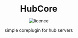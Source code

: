 
<div align="center">
<h1 style="margin: 0px;font-weight: 700;font-family:-apple-system,BlinkMacSystemFont,Segoe UI,Helvetica,Arial,sans-serif,Apple Color Emoji,Segoe UI Emoji">HubCore</h1>

![licence](https://img.shields.io/badge/License-MIT-brightgreen)

simple coreplugin for hub servers

</div>